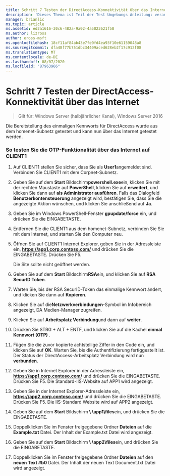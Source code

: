 ```yaml
---
title: Schritt 7 Testen der DirectAccess-Konnektivität über das Internet
description: 'Dieses Thema ist Teil der Test Umgebungs Anleitung: veranschaulichen von DirectAccess mit OTP-Authentifizierung und RSA SecurID für Windows Server 2016'
manager: brianlic
ms.topic: article
ms.assetid: ed2a1616-30c6-482a-9a02-4a5023621f58
ms.author: lizross
author: eross-msft
ms.openlocfilehash: 18cf11af84ab43e7fe0fd4ea93f10e61159048a8
ms.sourcegitcommit: dfa48f77b751dbc34409aced628eb2f17c912f08
ms.translationtype: MT
ms.contentlocale: de-DE
ms.lasthandoff: 08/07/2020
ms.locfileid: "87963966"
---
```

# <a name="step-7-test-directaccess-connectivity-from-the-internet"></a>Schritt 7 Testen der DirectAccess-Konnektivität über das Internet

>Gilt für: Windows Server (halbjährlicher Kanal), Windows Server 2016

Die Bereitstellung des einmaligen Kennworts für DirectAccess wurde aus dem homenet-Subnetz getestet und kann nun über das Internet getestet werden.

### <a name="to-test-otp-functionality-from-the-internet-on-client1"></a>So testen Sie die OTP-Funktionalität über das Internet auf CLIENT1

1. Auf CLIENT1 stellen Sie sicher, dass Sie als **User1**angemeldet sind. Verbinden Sie CLIENT1 mit dem Corpnet-Subnetz.

2. Geben Sie auf dem **Start** Bildschirm**powershell.exe**ein, klicken Sie mit der rechten Maustaste auf **PowerShell**, klicken Sie auf **erweitert**, und klicken Sie dann auf **als Administrator ausführen**. Falls das Dialogfeld **Benutzerkontensteuerung** angezeigt wird, bestätigen Sie, dass Sie die angezeigte Aktion wünschen, und klicken Sie anschließend auf **Ja**.

3. Geben Sie im Windows PowerShell-Fenster **gpupdate/force** ein, und drücken Sie die EINGABETASTE.

4. Entfernen Sie die CLIENT1 aus dem homenet-Subnetz, verbinden Sie Sie mit dem Internet, und starten Sie den Computer neu.

5. Öffnen Sie auf CLIENT1 Internet Explorer, geben Sie in der Adressleiste ein, **https://app1.corp.contoso.com/** und drücken Sie die EINGABETASTE. Drücken Sie F5.

   Die Site sollte nicht geöffnet werden.

6. Geben Sie auf dem **Start** Bildschirm**RSA**ein, und klicken Sie auf **RSA SecurID Token**.

7. Warten Sie, bis der RSA SecurID-Token das einmalige Kennwort ändert, und klicken Sie dann auf **Kopieren**.

8. Klicken Sie auf die**Netzwerkverbindungen**-Symbol im Infobereich angezeigt, DA Medien-Manager zugreifen.

9. Klicken Sie auf **Arbeitsplatz Verbindung**und dann auf **weiter**.

10. Drücken Sie STRG + ALT + ENTF, und klicken Sie auf die Kachel **einmal Kennwort (OTP)** .

11. Fügen Sie die zuvor kopierte achtstellige Ziffer in den Code ein, und klicken Sie auf **OK**. Warten Sie, bis die Authentifizierung fertiggestellt ist. Der Status der DirectAccess-Arbeitsplatz Verbindung wird nun **verbunden**.

12. Geben Sie in Internet Explorer in der Adressleiste ein, **https://app1.corp.contoso.com/** und drücken Sie die EINGABETASTE. Drücken Sie F5. Die Standard-IIS-Website auf APP1 wird angezeigt.

13. Geben Sie in der Internet Explorer-Adressleiste ein, **https://app2.corp.contoso.com/** und drücken Sie die EINGABETASTE. Drücken Sie F5. Die IIS-Standard Website wird auf APP2 angezeigt.

14. Geben Sie auf dem **Start** Bildschirm<strong> \\ \app1\files</strong>ein, und drücken Sie die EINGABETASTE.

15. Doppelklicken Sie im Fenster freigegebene Ordner **Dateien** auf die **Example.txt** Datei. Der Inhalt der Example.txt Datei wird angezeigt.

16. Geben Sie auf dem **Start** Bildschirm<strong> \\ \app2\files</strong>ein, und drücken Sie die EINGABETASTE.

17. Doppelklicken Sie im Fenster freigegebene Ordner **Dateien** auf den **neuen Text #b0** Datei. Der Inhalt der neuen Text Document.txt Datei wird angezeigt.



